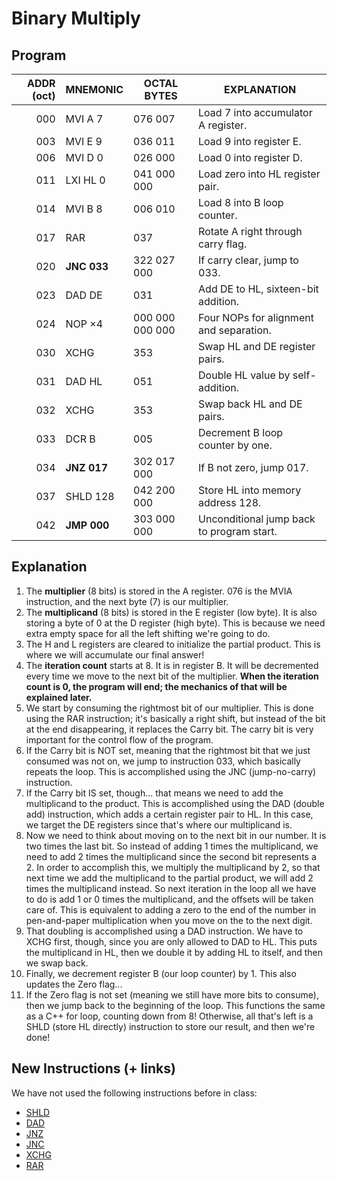 # Binary Multiply

## Program

| ADDR (oct) | MNEMONIC    | OCTAL BYTES     | EXPLANATION                               |
| ---------: | ----------- | --------------- | ----------------------------------------- |
|        000 | MVI A 7     | 076 007         | Load 7 into accumulator A register.       |
|        003 | MVI E 9     | 036 011         | Load 9 into register E.                   |
|        006 | MVI D 0     | 026 000         | Load 0 into register D.                   |
|        011 | LXI HL 0    | 041 000 000     | Load zero into HL register pair.          |
|        014 | MVI B 8     | 006 010         | Load 8 into B loop counter.               |
|        017 | RAR         | 037             | Rotate A right through carry flag.        |
|        020 | **JNC 033** | 322 027 000     | If carry clear, jump to 033.              |
|        023 | DAD DE      | 031             | Add DE to HL, sixteen-bit addition.       |
|        024 | NOP ×4      | 000 000 000 000 | Four NOPs for alignment and separation.   |
|        030 | XCHG        | 353             | Swap HL and DE register pairs.            |
|        031 | DAD HL      | 051             | Double HL value by self-addition.         |
|        032 | XCHG        | 353             | Swap back HL and DE pairs.                |
|        033 | DCR B       | 005             | Decrement B loop counter by one.          |
|        034 | **JNZ 017** | 302 017 000     | If B not zero, jump 017.                  |
|        037 | SHLD 128    | 042 200 000     | Store HL into memory address 128.         |
|        042 | **JMP 000** | 303 000 000     | Unconditional jump back to program start. |

## Explanation

1. The **multiplier** (8 bits) is stored in the A register. 076 is the MVIA instruction,
   and the next byte (7) is our multiplier.
2. The **multiplicand** (8 bits) is stored in the E register (low byte). It is also storing a byte of 0 at the D register (high byte). This is because we need extra empty space for all the left shifting we're going to do.
3. The H and L registers are cleared to initialize the partial product. This is where we will accumulate our final answer!
4. The **iteration count** starts at 8. It is in register B. It will be decremented every time we move to the next bit of the multiplier. **When the iteration count is 0, the program will end; the mechanics of that will be explained later.**
5. We start by consuming the rightmost bit of our multiplier. This is done using the RAR instruction; it's basically a right shift, but instead of the bit at the end disappearing, it replaces the Carry bit. The carry bit is very important for the control flow of the program.
6. If the Carry bit is NOT set, meaning that the rightmost bit that we just consumed was not on, we jump to instruction 033, which basically repeats the loop. This is accomplished using the JNC (jump-no-carry) instruction.
7. If the Carry bit IS set, though... that means we need to add the multiplicand to the product. This is accomplished using the DAD (double add) instruction, which adds a certain register pair to HL. In this case, we target the DE registers since that's where our multiplicand is.
8. Now we need to think about moving on to the next bit in our number. It is two times the last bit. So instead of adding 1 times the multiplicand, we need to add 2 times the multiplicand since the second bit represents a 2. In order to accomplish this, we multiply the multiplicand by 2, so that next time we add the multiplicand to the partial product, we will add 2 times the multiplicand instead. So next iteration in the loop all we have to do is add 1 or 0 times the multiplicand, and the offsets will be taken care of. This is equivalent to adding a zero to the end of the number in pen-and-paper multiplication when you move on the to the next digit.
9. That doubling is accomplished using a DAD instruction. We have to XCHG first, though, since you are only allowed to DAD to HL. This puts the multiplicand in HL, then we double it by adding HL to itself, and then we swap back.
10. Finally, we decrement register B (our loop counter) by 1. This also updates the Zero flag...
11. If the Zero flag is not set (meaning we still have more bits to consume), then we jump back to the beginning of the loop. This functions the same as a C++ for loop, counting down from 8! Otherwise, all that's left is a SHLD (store HL directly) instruction to store our result, and then we're done!

## New Instructions (+ links)

We have not used the following instructions before in class:

- [SHLD](https://ubuntourist.codeberg.page/Altair-8800/part-4.html#shld)
- [DAD](https://ubuntourist.codeberg.page/Altair-8800/part-4.html#dad)
- [JNZ](https://ubuntourist.codeberg.page/Altair-8800/part-4.html#jnz)
- [JNC](https://ubuntourist.codeberg.page/Altair-8800/part-4.html#jnc)
- [XCHG](https://ubuntourist.codeberg.page/Altair-8800/part-4.html#xchg)
- [RAR](https://ubuntourist.codeberg.page/Altair-8800/part-4.html#rar)
